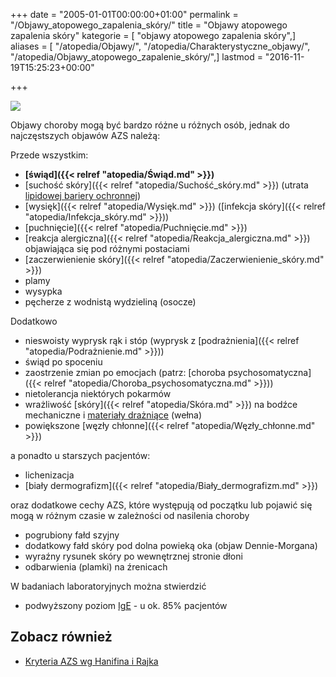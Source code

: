 +++
date = "2005-01-01T00:00:00+01:00"
permalink = "/Objawy_atopowego_zapalenia_skóry/"
title = "Objawy atopowego zapalenia skóry"
kategorie = [ "objawy atopowego zapalenia skóry",]
aliases = [ "/atopedia/Objawy/", "/atopedia/Charakterystyczne_objawy/", "/atopedia/Objawy_atopowego_zapalenie_skóry/",]
lastmod = "2016-11-19T15:25:23+00:00"

+++

![](/images/Pecherzyki.png)

Objawy choroby mogą być bardzo różne u różnych osób, jednak do najczęstszych objawów AZS należą:

Przede wszystkim:

-   **[świąd]({{< relref "atopedia/Świąd.md" >}})**
-   [suchość skóry]({{< relref "atopedia/Suchość_skóry.md" >}}) (utrata [lipidowej bariery ochronnej](/atopedia/Płaszcz_lipidowy))
-   [wysięk]({{< relref "atopedia/Wysięk.md" >}}) ([infekcja skóry]({{< relref "atopedia/Infekcja_skóry.md" >}}))
-   [puchnięcie]({{< relref "atopedia/Puchnięcie.md" >}})
-   [reakcja alergiczna]({{< relref "atopedia/Reakcja_alergiczna.md" >}}) objawiająca się pod różnymi postaciami
-   [zaczerwienienie skóry]({{< relref "atopedia/Zaczerwienienie_skóry.md" >}})
-   plamy
-   wysypka
-   pęcherze z wodnistą wydzieliną (osocze)

Dodatkowo

-   nieswoisty wyprysk rąk i stóp (wyprysk z [podrażnienia]({{< relref "atopedia/Podrażnienie.md" >}}))
-   świąd po spoceniu
-   zaostrzenie zmian po emocjach (patrz: [choroba psychosomatyczna]({{< relref "atopedia/Choroba_psychosomatyczna.md" >}}))
-   nietolerancja niektórych pokarmów
-   wrażliwość [skóry]({{< relref "atopedia/Skóra.md" >}}) na bodźce mechaniczne i [materiały drażniące](/atopedia/Podrażnienie) (wełna)
-   powiększone [węzły chłonne]({{< relref "atopedia/Węzły_chłonne.md" >}})

a ponadto u starszych pacjentów:

-   lichenizacja
-   [biały dermografizm]({{< relref "atopedia/Biały_dermografizm.md" >}})

oraz dodatkowe cechy AZS, które występują od początku lub pojawić się mogą w różnym czasie w zależności od nasilenia choroby

-   pogrubiony fałd szyjny
-   dodatkowy fałd skóry pod dolna powieką oka (objaw Dennie-Morgana)
-   wyraźny rysunek skóry po wewnętrznej stronie dłoni
-   odbarwienia (plamki) na źrenicach

W badaniach laboratoryjnych można stwierdzić

-   podwyższony poziom [IgE](/atopedia/IgE) - u ok. 85% pacjentów

Zobacz również
--------------

-   [Kryteria AZS wg Hanifina i Rajka](/atopedia/Kryteria)
